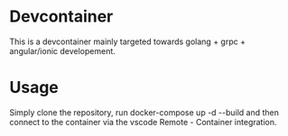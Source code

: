 # Devcontainer
This is a devcontainer mainly targeted towards golang + grpc + angular/ionic developement.

# Usage
Simply clone the repository, run docker-compose up -d --build and then connect to the container via the vscode Remote - Container integration.
